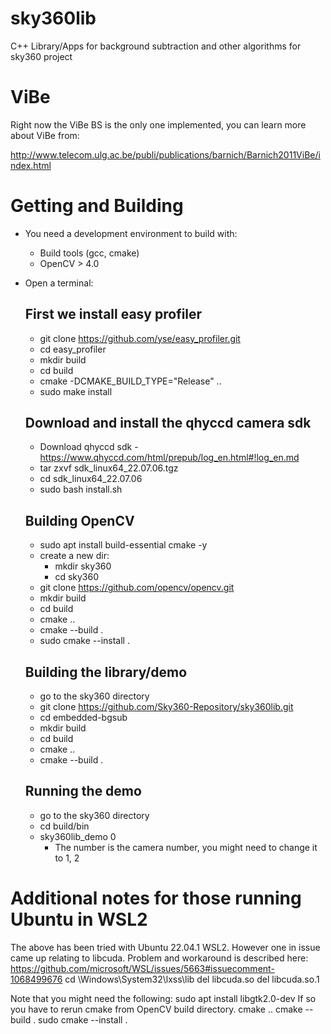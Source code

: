 # sky360lib
C++ Library/Apps for background subtraction and other algorithms for sky360 project

# ViBe
Right now the ViBe BS is the only one implemented, you can learn more about ViBe from:

http://www.telecom.ulg.ac.be/publi/publications/barnich/Barnich2011ViBe/index.html

# Getting and Building

* You need a development environment to build with:
  - Build tools (gcc, cmake)
  - OpenCV > 4.0

* Open a terminal:
  ## First we install easy profiler 
  - git clone https://github.com/yse/easy_profiler.git
  - cd easy_profiler
  - mkdir build
  - cd build
  - cmake -DCMAKE_BUILD_TYPE="Release" ..
  - sudo make install

  ## Download and install the qhyccd camera sdk
  - Download qhyccd sdk - https://www.qhyccd.com/html/prepub/log_en.html#!log_en.md
  - tar zxvf sdk_linux64_22.07.06.tgz
  - cd sdk_linux64_22.07.06 
  - sudo bash install.sh
  
  ## Building OpenCV
  - sudo apt install build-essential cmake -y
  - create a new dir:
    - mkdir sky360
    - cd sky360
  - git clone https://github.com/opencv/opencv.git
  - mkdir build
  - cd build
  - cmake ..
  - cmake --build .
  - sudo cmake --install .
  
  ## Building the library/demo
  - go to the sky360 directory
  - git clone https://github.com/Sky360-Repository/sky360lib.git
  - cd embedded-bgsub
  - mkdir build
  - cd build
  - cmake ..
  - cmake --build .
  
  ## Running the demo
  - go to the sky360 directory
  - cd build/bin
  - sky360lib_demo 0
    - The number is the camera number, you might need to change it to 1, 2


# Additional notes for those running Ubuntu in WSL2
The above has been tried with Ubuntu 22.04.1 WSL2. However one in issue came up relating to libcuda.
Problem and workaround is described here: https://github.com/microsoft/WSL/issues/5663#issuecomment-1068499676
cd \Windows\System32\lxss\lib
del libcuda.so
del libcuda.so.1

Note that you might need the following: 
sudo apt install libgtk2.0-dev
If so you have to rerun cmake from OpenCV build directory.
cmake ..
cmake --build .
sudo cmake --install .